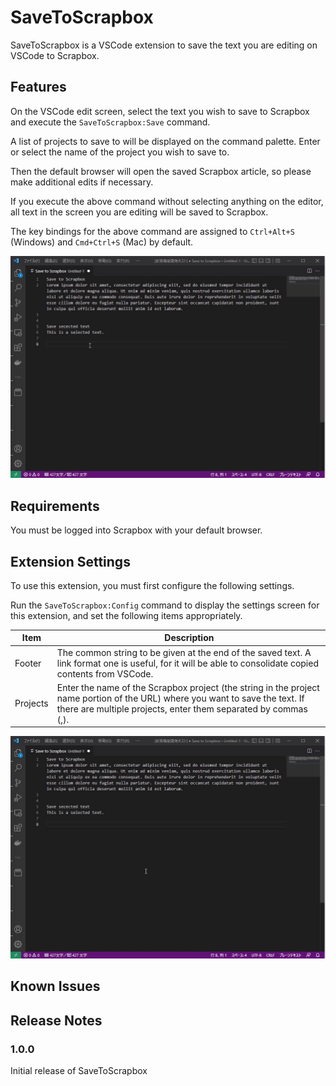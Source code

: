 # SaveToScrapbox


SaveToScrapbox is a VSCode extension to save the text you are editing on VSCode to Scrapbox.

## Features

On the VSCode edit screen, select the text you wish to save to Scrapbox and execute the `SaveToScrapbox:Save` command.

A list of projects to save to will be displayed on the command palette. Enter or select the name of the project you wish to save to.

Then the default browser will open the saved Scrapbox article, so please make additional edits if necessary.

If you execute the above command without selecting anything on the editor, all text in the screen you are editing will be saved to Scrapbox.

The key bindings for the above command are assigned to `Ctrl+Alt+S` (Windows) and `Cmd+Ctrl+S` (Mac) by default.

![SaveToScrapbox:Save](images/savetoscrapbox_save.gif)



## Requirements

You must be logged into Scrapbox with your default browser.


## Extension Settings

To use this extension, you must first configure the following settings.

Run the `SaveToScrapbox:Config` command to display the settings screen for this extension, and set the following items appropriately.

| Item | Description |
|------|-------------------|
| Footer | The common string to be given at the end of the saved text. A link format one is useful, for it will be able to consolidate copied contents from VSCode.  |
| Projects | Enter the name of the Scrapbox project (the string in the project name portion of the URL) where you want to save the text. If there are multiple projects, enter them separated by commas (,).  |


![SaveToScrapbox:Config](images/savetoscrapbox_config.gif)


## Known Issues



## Release Notes


### 1.0.0

Initial release of SaveToScrapbox



